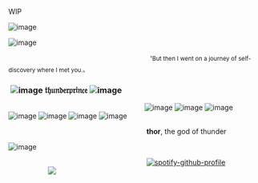 WIP

![image](https://github.com/user-attachments/assets/50c05780-f713-4176-9c6e-5be4f3bb6fb1)


![image](https://i.imgur.com/b4rWSUY.gif)

 ‎  ‎  ‎  ‎  ‎  ‎  ‎  ‎  ‎  ‎  ‎  ‎  ‎  ‎  ‎  ‎  ‎  ‎  ‎  ‎  ‎  ‎  ‎  ‎  ‎  ‎  ‎  ‎  ‎  ‎  ‎  ‎  ‎  ‎  ‎  ‎  ‎  ‎  ‎  ‎  ‎  ‎  ‎  ‎  ‎  ‎  ‎  ‎  ‎ ‎‎ ‎  ‎  ‎  ‎  ‎  ‎  ‎  ‎  ‎  ‎  ‎  ‎  ‎  ‎  ‎  ‎  ‎  ‎  ‎  ‎   ‎ <sup>〝But then I went on a journey of self-discovery where I met you.〟</sup>
### ‎  ‎  ‎  ‎  ‎  ‎  ‎  ‎  ‎  ‎  ‎  ‎  ‎  ‎  ‎  ‎  ‎  ‎  ‎  ‎  ‎  ‎  ‎  ‎  ‎  ‎  ‎  ‎  ‎  ‎  ‎  ‎  ‎  ‎  ‎  ‎  ‎  ‎  ‎  ‎  ‎  ‎  ‎  ‎  ‎  ‎  ‎  ‎  ‎  ‎  ‎  ‎  ‎  ‎  ‎ ‎ ‎ ‎ ‎ ‎ ‎ ‎ ‎  ‎ ‎ ‎ ‎ ‎ ‎ ‎‎ ‎ ‎ ‎![image](https://64.media.tumblr.com/309d0cf6d372a0c5c55849987481924f/cf53b60cec017c02-b5/s75x75_c1/4a8658f35b2337d8bd99e7d5eae04ed8f932841c.gifv) 𝔱𝔥𝔲𝔫𝔡𝔢𝔯𝔭𝔯𝔦𝔫𝔠𝔢 ![image](https://64.media.tumblr.com/db55b028950ccc02443c58705d88068d/c5e516b88dce7159-70/s75x75_c1/c74682d45de9a3f621b0f1203bcc02b8480ba590.gifv)

 ‎  ‎  ‎  ‎  ‎  ‎  ‎  ‎  ‎  ‎  ‎  ‎  ‎  ‎  ‎  ‎  ‎  ‎  ‎  ‎  ‎  ‎  ‎  ‎  ‎  ‎  ‎  ‎  ‎  ‎  ‎  ‎  ‎  ‎  ‎  ‎  ‎  ‎  ‎  ‎  ‎  ‎  ‎  ‎  ‎  ‎  ‎  ‎  ‎  ‎  ‎  ‎  ‎  ‎  ‎ ‎ ‎ ‎ ‎ ‎ ‎ ‎ ‎  ‎ ‎ ‎ ‎ ‎ ‎ ‎‎‎‎![image](https://64.media.tumblr.com/e85deaa459cf51f83e3f73bcfb613028/2e16f90154b2ba9e-e9/s75x75_c1/dd345fe9ba1c354c1258777a6b5faffa99df4e37.gifv)
 ![image](https://64.media.tumblr.com/ae294904472bb78fc45d98cc60449d3b/00fb8ddee1cc3f2b-c9/s75x75_c1/c0b8e23080a379b5ed45d7557ab130f00563d07c.gifv) 
 ![image](https://64.media.tumblr.com/a40a84e25f7e2a076592d1d1ce182eb5/3c5627d4c46ff0c7-97/s75x75_c1/7c8b3c7eeea50f2f90b4b26d9df0bb964550d17c.gifv)
 ![image](https://64.media.tumblr.com/6829b83f134e8c08325abc0fbc9aefbb/45dcac56db69ca43-e9/s75x75_c1/f49be9f85a4fa3de3945e76e1e27551bb5a63fe4.gifv)
 ![image](https://64.media.tumblr.com/696114a32c7ca3059da3ff1e4fdba582/736a4281092b779e-2f/s75x75_c1/db534c722474e1e51871a9c2927597083614cc5c.gifv)
  ![image](https://64.media.tumblr.com/e56fc374de7e73ea9826ebb7ddf1e08d/45dcac56db69ca43-a8/s75x75_c1/7c0ef69ce22c36b41b13f9d611c556982a2e1587.gifv)
 ![image](https://64.media.tumblr.com/01048ccb31c4d02b1e64d0a506f5fffd/92b6402e4022ca16-f5/s75x75_c1/96e9af32ab0b3f36a7a01399a3ab6e8f81c64ca3.gifv)
 
 ‎  ‎  ‎  ‎  ‎  ‎  ‎  ‎  ‎  ‎  ‎  ‎  ‎  ‎  ‎  ‎  ‎  ‎  ‎  ‎  ‎  ‎  ‎  ‎  ‎  ‎  ‎  ‎  ‎  ‎  ‎  ‎  ‎  ‎  ‎  ‎  ‎  ‎  ‎  ‎  ‎  ‎  ‎  ‎  ‎  ‎  ‎  ‎  ‎  ‎  ‎  ‎  ‎  ‎  ‎ ‎ ‎ ‎ ‎ ‎ ‎ ‎ ‎  ‎ ‎ ‎ ‎ ‎ ‎ ‎‎ ‎ ‎  ‎  ‎  ‎  ‎  ‎  ‎  ‎  ‎  ‎  ‎  ‎  ‎  ‎  ‎  ‎‎‎ ‎  ‎  ‎  ‎  ‎  ‎ **thor**, the god of thunder

![image](https://github.com/user-attachments/assets/8b4c44a0-62f5-4a3f-b2b4-c13c0408e8d0)

‎ ‎ ‎ ‎‎ ‎ ‎ ‎ ‎ ‎ ‎ ‎ ‎ ‎ ‎ ‎ ‎ ‎ ‎ ‎ ‎ ‎ ‎ ‎ ‎ ‎ ‎ ‎ ‎ ‎ ‎ ‎ ‎ ‎ ‎ ‎ ‎ ‎ ‎ ‎ ‎ ‎ ‎ ‎ ‎ ‎ ‎ ‎ ‎ ‎ ‎ ‎ ‎ ‎ ‎ ‎‎ ‎ ‎ ‎ ‎ ‎ ‎ ‎ ‎ ‎ ‎  ‎  ‎  ‎  ‎  ‎  ‎  ‎‎‎‎[![spotify-github-profile](https://spotify-github-profile.kittinanx.com/api/view?uid=31i3xznaz732qjaqee5zknobzmuy&cover_image=true&theme=novatorem&show_offline=true&background_color=121212&interchange=true&bar_color=d38c22&bar_color_cover=false)](https://github.com/kittinan/spotify-github-profile)
‎ ‎ ‎ ‎ ‎ ‎ ‎ ‎ ‎ ‎ ‎ ‎ ‎ ‎ ‎ ‎ ‎ ‎ ‎ ‎ ‎ ‎ ‎ ‎ ‎ ‎ ‎ ‎ ‎ ‎ ‎ ‎ ‎ ‎ ‎ ‎ ‎ ‎ ‎ ‎ ‎ ‎ ‎ ‎ ‎ ‎ ‎ ‎ ‎ ‎ ‎ ‎ ‎ ‎ ‎ ‎ ‎ ‎ ‎ ‎ ‎ ‎ ‎ ‎ ‎ ‎ ‎ ‎ ‎ ‎ ‎ ‎ ‎ ‎ ‎ ‎ ‎ ‎ ‎ ‎ ‎ ‎ ‎ ‎ ‎ ‎ ‎ ‎ ‎ ‎ ‎ ‎ ‎ ‎ ‎ ‎‎ ‎‎   ‎  ‎  ‎  ‎  ‎  ‎  ‎  ‎  ‎  ‎  ‎  ‎  ‎  ‎  ‎  ‎  ‎  ‎  ‎  ‎  ‎  ‎  ‎  ‎  ‎  ‎  ‎  ‎  ‎  ‎  ‎  ‎  ‎  ‎  ‎ ‎ ‎ ‎ ‎ ‎ ‎ ‎ ‎ ‎ ‎ ‎ ‎  ‎ ‎ ‎ ‎ ‎ ‎ ‎ ‎ ‎ ‎ ‎ ‎‎‎‎ ‎‎‎‎ ‎‎‎‎‎‎ ‎ ‎ ‎![](https://komarev.com/ghpvc/?username=kasualrot&color=d38c22&label=people+i've+avenged&style=plastic)
